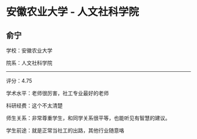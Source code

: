 # 安徽农业大学 - 人文社科学院

## 俞宁

学校：安徽农业大学

院系：人文社科学院

* * *

评分：4.75

学术水平：老师很厉害，社工专业最好的老师

科研经费：这个不太清楚

师生关系：非常尊重学生，和同学关系很平等，也能听见有智慧的建议。

学生前途：就是正常当社工的出路，其他行业随意咯